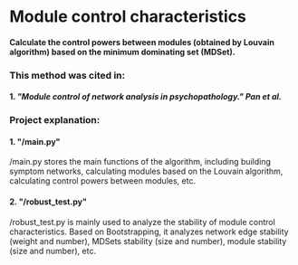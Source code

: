 # Module control characteristics

#### Calculate the control powers between modules (obtained by Louvain algorithm) based on the minimum dominating set (MDSet).

### This method was cited in:
#### 1. **_"Module control of network analysis in psychopathology." Pan et al._**

### Project explanation:
#### 1. "/main.py"
/main.py stores the main functions of the algorithm, including building symptom networks, calculating modules based on the Louvain algorithm, calculating control powers between modules, etc.
#### 2. "/robust_test.py"
/robust_test.py is mainly used to analyze the stability of module control characteristics. Based on Bootstrapping, it analyzes network edge stability (weight and number), MDSets stability (size and number), module stability (size and number), etc.
